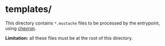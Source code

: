 # templates/

This directory contains `*.mustache` files to be processed by the
entrypoint, using [chevron](https://github.com/noahmorrison/chevron).

**Limitation:** all these files must be at the root of this directory.
